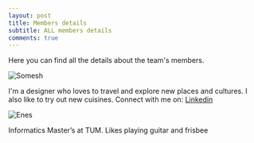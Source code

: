 ```yaml
---
layout: post
title: Members details
subtitle: ALL members details
comments: true
---
```


Here you can find all the details about the team's members.


![Somesh](https://i.ibb.co/J3w8Wbz/Optimized-IMG-20191214-135142.jpg)

I'm a designer who loves to travel and explore new places and cultures. I also like to try out new cuisines.
Connect with me on: [Linkedin](https://www.linkedin.com/in/someshks/)

![Enes](https://i.ibb.co/F4hDx9h/kare.jpg)

Informatics Master’s at TUM. Likes playing guitar and frisbee